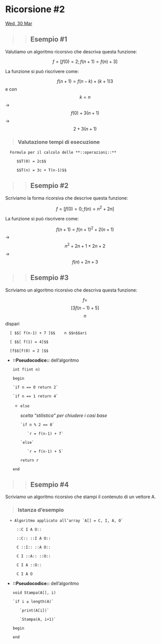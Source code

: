 # Ricorsione #2

[Wed, 30 Mar](day://2022.03.30)

> > ## Esempio #1

   Valutiamo un algoritmo ricorsivo che descriva questa funzione:

   $$f = [ f(0) = 2;  f(n+1) = f(n) + 3]$$

   La funzione si può riscrivere come:

   $$f(n+1) = f(n-k)+(k+1)3$$ e con $$k=n$$  →  $$f(0) + 3(n+1)$$ →  $$2+3(n+1)$$

   > ### Valutazione tempi di esecuzione

      Formula per il calcolo delle **::operazioni::**

         $$T(0) = 2c$$

         $$T(n) = 3c + T(n-1)$$

> > ## Esempio #2

   Scriviamo la forma ricorsiva che descrive questa funzione:

   $$f = [ f(0) = 0; f(n) = n^2 + 2n]$$

   La funzione si può riscrivere come:

   $$f(n+1) = f(n+1)^2 + 2(n+1)$$ → $$n^2 + 2n +1 + 2n + 2$$ → $$f(n) + 2n + 3$$

> > ## Esempio #3

   Scriviamo un algoritmo ricorsivo che descriva questa funzione:

   $$f =$$  $$[ 3f(n-1) + 5 ]$$    $$n$$ dispari

      [ $$[ f(n-1) + 7 ]$$    n $$n$$ari

      [ $$[ f(1) = 4]$$

      [f$$[f(0) = 2 ]$$

   + **::Pseudocodice::** dell’algoritmo

      `int f(int n)`

      `begin`

         `if n == 0 return 2`

         `if n == 1 return 4`

      + `else`

         *scelta "stilistica" per chiudere i casi base*

            `if n % 2 == 0`

               `r = f(n-1) + 7`

            `else`

               `r = f(n-1) + 5`

         `return r`

      `end`

> > ## Esempio #4

   Scriviamo un algoritmo ricorsivo che stampi il contenuto di un vettore A.

   > ### Istanza d’esempio

      + Algoritmo applicato all’array `A[] = C, I, A, O`

         ::C I A O::

         ::C:: ::I A O::

         C ::I:: ::A O::

         C I ::A:: ::O::

         C I A ::O::

         C I A O

   + **::Pseudocodice::** dell’algoritmo

      `void Stampa(A[], i)`

         `if i ≤ length(A)`

            `print(A[i])`

            `Stampa(A, i+1)`

      `begin`

      `end`

